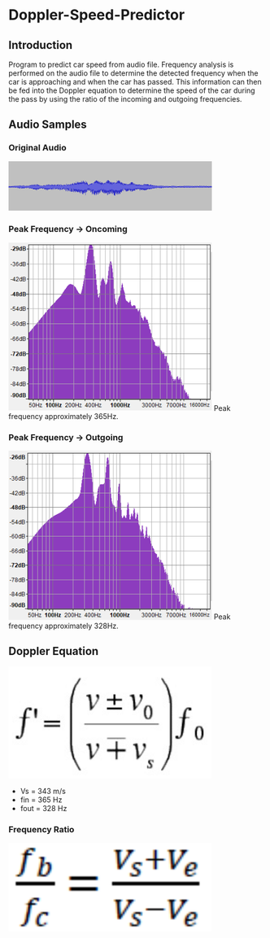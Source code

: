 # Doppler-Speed-Predictor
## Introduction
Program to predict car speed from audio file. Frequency analysis is performed on the audio file to determine the detected frequency when the car is approaching and when the car has passed. This information can then be fed into the Doppler equation to determine the speed of the car during the pass by using the ratio of the incoming and outgoing frequencies. 

## Audio Samples
### Original Audio
<img src="Images/Audio_Sample.PNG" width = 400> 

### Peak Frequency -> Oncoming
<img src="Images/Oncoming.PNG" width = 400>
Peak frequency approximately 365Hz.

### Peak Frequency -> Outgoing
<img src="Images/Outgoing.PNG" width = 400>
Peak frequency approximately 328Hz.

## Doppler Equation
<img src="Images/Doppler_Equation.PNG" width = 400>

* Vs = 343 m/s
* fin = 365 Hz
* fout = 328 Hz

### Frequency Ratio
<img src="Images/Frequency_Ratio.PNG" width = 400>
